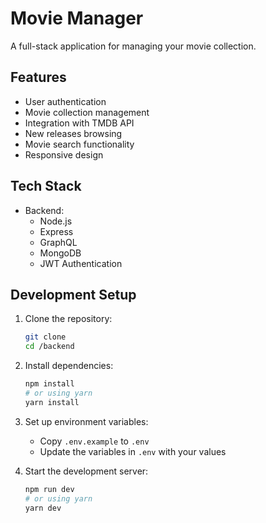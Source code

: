 # Movie Manager

A full-stack application for managing your movie collection.

## Features

- User authentication
- Movie collection management
- Integration with TMDB API
- New releases browsing
- Movie search functionality
- Responsive design

## Tech Stack

- Backend:
  - Node.js
  - Express
  - GraphQL
  - MongoDB
  - JWT Authentication

## Development Setup

1. Clone the repository:
   ```bash
   git clone 
   cd /backend
   ```

2. Install dependencies:
   ```bash
   npm install
   # or using yarn
   yarn install
   ```

3. Set up environment variables:
   - Copy `.env.example` to `.env`
   - Update the variables in `.env` with your values

4. Start the development server:
   ```bash
   npm run dev
   # or using yarn
   yarn dev
   ```